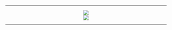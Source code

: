 <hr>

<p align="center">
  <img src="https://skillicons.dev/icons?i=python,tauri,git, react" />
  <br>
  <img src="https://skillicons.dev/icons?i=rust,ts,nextjs,postgres" />
</p>

<hr>

